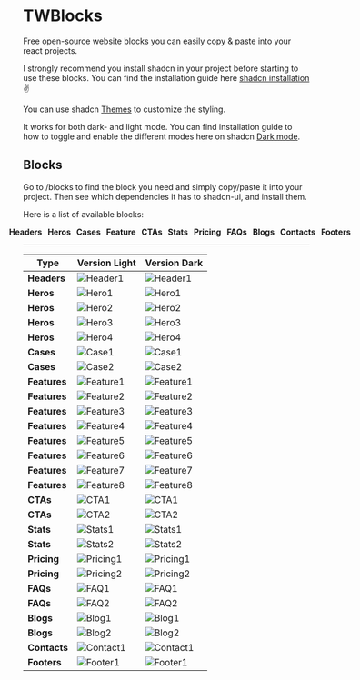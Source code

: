 # TWBlocks

Free open-source website blocks you can easily copy & paste into your react projects.

I strongly recommend you install shadcn in your project before starting to use these blocks. You can find the installation guide here [shadcn installation](https://ui.shadcn.com/docs/installation) ✌️

You can use shadcn [Themes](https://ui.shadcn.com/themes) to customize the styling.

It works for both dark- and light mode. You can find installation guide to how to toggle and enable the different modes here on shadcn [Dark mode](https://ui.shadcn.com/docs/dark-mode).

## Blocks

Go to /blocks to find the block you need and simply copy/paste it into your project. Then see which dependencies it has to shadcn-ui, and install them.

Here is a list of available blocks:

<ul style="display:flex; gap:10px; list-style-type:none; width:100%; margin:auto; justify-content:center;">
    <li style="font-weight:bold;">Headers</li>
    <li style="font-weight:bold;">Heros</li>
    <li style="font-weight:bold;">Cases</li>
    <li style="font-weight:bold;">Feature</li>
    <li style="font-weight:bold;">CTAs</li>
    <li style="font-weight:bold;">Stats</li>
    <li style="font-weight:bold;">Pricing</li>
    <li style="font-weight:bold;">FAQs</li>
    <li style="font-weight:bold;">Blogs</li>
    <li style="font-weight:bold;">Contacts</li>
    <li style="font-weight:bold;">Footers</li>
</ul>

---

| Type      | Version Light                              | Version Dark                                |
|-----------|--------------------------------------------|--------------------------------------------|
| **Headers**   | ![Header1](https://github.com/tommyjepsen/twblocks/blob/main/public/header1.png?raw=true) | ![Header1](https://github.com/tommyjepsen/twblocks/blob/main/public/darkmode-header1.png?raw=true) |
| **Heros**     | ![Hero1](https://github.com/tommyjepsen/twblocks/blob/main/public/hero1.png?raw=true) | ![Hero1](https://github.com/tommyjepsen/twblocks/blob/main/public/darkmode-hero1.png?raw=true) |
| **Heros**     | ![Hero2](https://github.com/tommyjepsen/twblocks/blob/main/public/hero2.png?raw=true) | ![Hero2](https://github.com/tommyjepsen/twblocks/blob/main/public/darkmode-hero2.png?raw=true) |
| **Heros**     | ![Hero3](https://github.com/tommyjepsen/twblocks/blob/main/public/hero3.png?raw=true) | ![Hero3](https://github.com/tommyjepsen/twblocks/blob/main/public/darkmode-hero3.png?raw=true) |
| **Heros**     | ![Hero4](https://github.com/tommyjepsen/twblocks/blob/main/public/hero4.png?raw=true) | ![Hero4](https://github.com/tommyjepsen/twblocks/blob/main/public/darkmode-hero4.png?raw=true) |
| **Cases**     | ![Case1](https://github.com/tommyjepsen/twblocks/blob/main/public/case1.png?raw=true) | ![Case1](https://github.com/tommyjepsen/twblocks/blob/main/public/darkmode-case1.png?raw=true) |
| **Cases**     | ![Case2](https://github.com/tommyjepsen/twblocks/blob/main/public/case2.png?raw=true) | ![Case2](https://github.com/tommyjepsen/twblocks/blob/main/public/darkmode-case2.png?raw=true) |
| **Features**  | ![Feature1](https://github.com/tommyjepsen/twblocks/blob/main/public/feature1.png?raw=true) | ![Feature1](https://github.com/tommyjepsen/twblocks/blob/main/public/darkmode-feature1.png?raw=true) |
| **Features**  | ![Feature2](https://github.com/tommyjepsen/twblocks/blob/main/public/feature2.png?raw=true) | ![Feature2](https://github.com/tommyjepsen/twblocks/blob/main/public/darkmode-feature2.png?raw=true) |
| **Features**  | ![Feature3](https://github.com/tommyjepsen/twblocks/blob/main/public/feature3.png?raw=true) | ![Feature3](https://github.com/tommyjepsen/twblocks/blob/main/public/darkmode-feature3.png?raw=true) |
| **Features**  | ![Feature4](https://github.com/tommyjepsen/twblocks/blob/main/public/feature4.png?raw=true) | ![Feature4](https://github.com/tommyjepsen/twblocks/blob/main/public/darkmode-feature4.png?raw=true) |
| **Features**  | ![Feature5](https://github.com/tommyjepsen/twblocks/blob/main/public/feature5.png?raw=true) | ![Feature5](https://github.com/tommyjepsen/twblocks/blob/main/public/darkmode-feature5.png?raw=true) |
| **Features**  | ![Feature6](https://github.com/tommyjepsen/twblocks/blob/main/public/feature6.png?raw=true) | ![Feature6](https://github.com/tommyjepsen/twblocks/blob/main/public/darkmode-feature6.png?raw=true) |
| **Features**  | ![Feature7](https://github.com/tommyjepsen/twblocks/blob/main/public/feature7.png?raw=true) | ![Feature7](https://github.com/tommyjepsen/twblocks/blob/main/public/darkmode-feature7.png?raw=true) |
| **Features**  | ![Feature8](https://github.com/tommyjepsen/twblocks/blob/main/public/feature8.png?raw=true) | ![Feature8](https://github.com/tommyjepsen/twblocks/blob/main/public/darkmode-feature8.png?raw=true) |
| **CTAs**      | ![CTA1](https://github.com/tommyjepsen/twblocks/blob/main/public/cta1.png?raw=true) | ![CTA1](https://github.com/tommyjepsen/twblocks/blob/main/public/darkmode-cta1.png?raw=true) |
| **CTAs**      | ![CTA2](https://github.com/tommyjepsen/twblocks/blob/main/public/cta2.png?raw=true) | ![CTA2](https://github.com/tommyjepsen/twblocks/blob/main/public/darkmode-cta2.png?raw=true) |
| **Stats**     | ![Stats1](https://github.com/tommyjepsen/twblocks/blob/main/public/stats1.png?raw=true) | ![Stats1](https://github.com/tommyjepsen/twblocks/blob/main/public/darkmode-stats1.png?raw=true) |
| **Stats**     | ![Stats2](https://github.com/tommyjepsen/twblocks/blob/main/public/stats2.png?raw=true) | ![Stats2](https://github.com/tommyjepsen/twblocks/blob/main/public/darkmode-stats2.png?raw=true) |
| **Pricing**   | ![Pricing1](https://github.com/tommyjepsen/twblocks/blob/main/public/pricing1.png?raw=true) | ![Pricing1](https://github.com/tommyjepsen/twblocks/blob/main/public/darkmode-pricing1.png?raw=true) |
| **Pricing**   | ![Pricing2](https://github.com/tommyjepsen/twblocks/blob/main/public/pricing2.png?raw=true) | ![Pricing2](https://github.com/tommyjepsen/twblocks/blob/main/public/darkmode-pricing2.png?raw=true) |
| **FAQs**      | ![FAQ1](https://github.com/tommyjepsen/twblocks/blob/main/public/faq1.png?raw=true) | ![FAQ1](https://github.com/tommyjepsen/twblocks/blob/main/public/darkmode-faq1.png?raw=true) |
| **FAQs**      | ![FAQ2](https://github.com/tommyjepsen/twblocks/blob/main/public/faq2.png?raw=true) | ![FAQ2](https://github.com/tommyjepsen/twblocks/blob/main/public/darkmode-faq2.png?raw=true) |
| **Blogs**     | ![Blog1](https://github.com/tommyjepsen/twblocks/blob/main/public/blog1.png?raw=true) | ![Blog1](https://github.com/tommyjepsen/twblocks/blob/main/public/darkmode-blog1.png?raw=true) |
| **Blogs**     | ![Blog2](https://github.com/tommyjepsen/twblocks/blob/main/public/blog2.png?raw=true) | ![Blog2](https://github.com/tommyjepsen/twblocks/blob/main/public/darkmode-blog2.png?raw=true) |
| **Contacts**  | ![Contact1](https://github.com/tommyjepsen/twblocks/blob/main/public/contact1.png?raw=true) | ![Contact1](https://github.com/tommyjepsen/twblocks/blob/main/public/darkmode-contact1.png?raw=true) |
| **Footers**   | ![Footer1](https://github.com/tommyjepsen/twblocks/blob/main/public/footer1.png?raw=true) | ![Footer1](https://github.com/tommyjepsen/twblocks/blob/main/public/darkmode-footer1.png?raw=true) |
